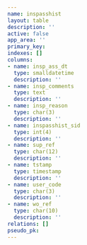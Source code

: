 ```yaml
---
name: inspasshist
layout: table
description: ''
active: false
app_area: ''
primary_key: 
indexes: []
columns:
- name: insp_ass_dt
  type: smalldatetime
  description: ''
- name: insp_comments
  type: text
  description: ''
- name: insp_reason
  type: char(3)
  description: ''
- name: inspasshist_sid
  type: int(4)
  description: ''
- name: sup_ref
  type: char(12)
  description: ''
- name: tstamp
  type: timestamp
  description: ''
- name: user_code
  type: char(3)
  description: ''
- name: wo_ref
  type: char(10)
  description: ''
relations: []
pseudo_pk: 
---
```


